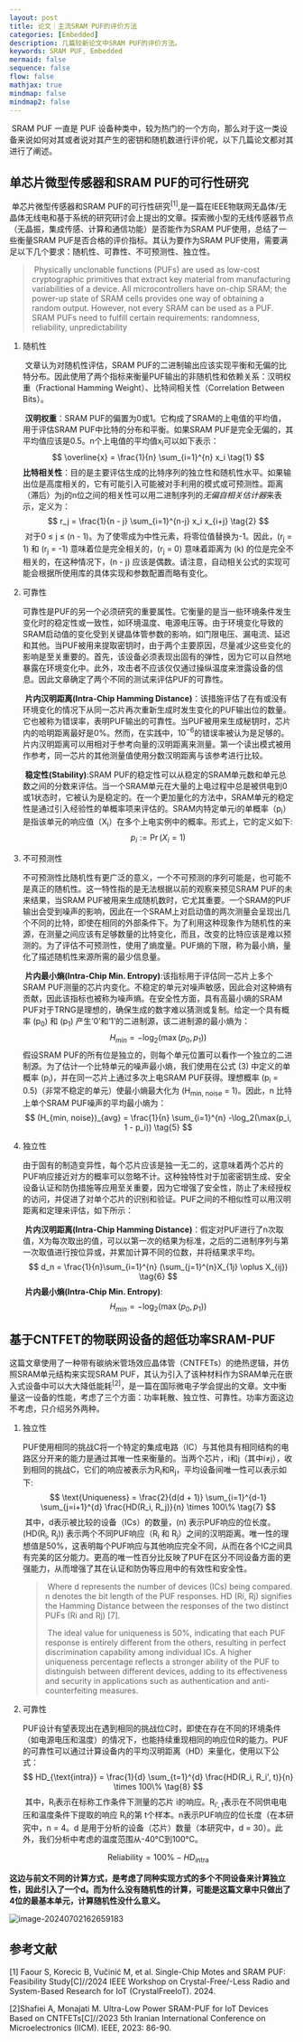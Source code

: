 ```yaml
---
layout: post
title: 论文｜主流SRAM PUF的评价方法
categories: [Embedded]
description: 几篇较新论文中SRAM PUF的评价方法。
keywords: SRAM PUF, Embedded
mermaid: false
sequence: false
flow: false
mathjax: true
mindmap: false
mindmap2: false
---
```


​	SRAM PUF 一直是 PUF 设备种类中，较为热门的一个方向，那么对于这一类设备来说如何对其或者说对其产生的密钥和随机数进行评价呢，以下几篇论文都对其进行了阐述。

## 单芯片微型传感器和SRAM PUF的可行性研究

​	单芯片微型传感器和SRAM PUF的可行性研究<sup>[1]</sup>,是一篇在IEEE物联网无晶体/无晶体无线电和基于系统的研究研讨会上提出的文章。探索微小型的无线传感器节点（无晶振，集成传感、计算和通信功能）是否能作为SRAM PUF使用，总结了一些衡量SRAM PUF是否合格的评价指标。其认为要作为SRAM PUF使用，需要满足以下几个要求：随机性、可靠性、不可预测性、独立性。

> ​	Physically unclonable functions (PUFs) are used as low-cost cryptographic primitives that extract key material from manufacturing variabilities of a device. All microcontrollers have on-chip SRAM; the power-up state of SRAM cells provides one way of obtaining a random output. However, not every SRAM can be used as a PUF. SRAM PUFs need to fulfill certain requirements: randomness, reliability, unpredictability

1. 随机性

   ​	文章认为对随机性评估，SRAM PUF的二进制输出应该实现平衡和无偏的比特分布。因此使用了两个指标来衡量PUF输出的非随机性和依赖关系：汉明权重（Fractional Hamming Weight）、比特间相关性（Correlation  Between  Bits）。

   ​	**汉明权重**：SRAM PUF的偏置为0或1。它构成了SRAM的上电值的平均值，用于评估SRAM PUF中比特的分布和平衡。如果SRAM PUF是完全无偏的，其平均值应该是0.5。n个上电值的平均值x<sub>i</sub>可以如下表示：
   $$
   \overline{x} = \frac{1}{n} \sum_{i=1}^{n} x_i \tag{1}
   $$
   ​	**比特相关性**：目的是主要评估生成的比特序列的独立性和随机性水平。如果输出位是高度相关的，它有可能引入可能被对手利用的模式或可预测性。距离（滞后）为j的n位之间的相关性可以用二进制序列的*无偏自相关估计器*来表示，定义为：
   $$
   r_j = \frac{1}{n - j} \sum_{i=1}^{n-j} x_i x_{i+j} \tag{2}
   $$
   ​	对于0 ≤ j ≤ (n - 1)。为了使零成为中性元素，将零位值替换为-1。因此，\(r<sub>j</sub> = 1\) 和 \(r<sub>j</sub> = -1\) 意味着位是完全相关的，\(r<sub>j</sub> = 0\) 意味着距离为 \(k\) 的位是完全不相关的，在这种情况下，\(n - j\) 应该是偶数。请注意，自动相关公式的实现可能会根据所使用库的具体实现和参数配置而略有变化。

2. 可靠性

   ​	可靠性是PUF的另一个必须研究的重要属性。它衡量的是当一些环境条件发生变化时的稳定性或一致性，如环境温度、电源电压等。由于环境变化导致的SRAM启动值的变化受到关键晶体管参数的影响，如门限电压、漏电流、延迟和其他。当PUF被用来提取密钥时，由于两个主要原因，尽量减少这些变化的影响是至关重要的。首先，该设备必须表现出固有的弹性，因为它可以自然地暴露在环境变化中。此外，攻击者不应该仅仅通过操纵温度来泄露设备的信息。因此文章确定了两个不同的测试来评估PUF的可靠性。

   ​	**片内汉明距离(Intra-Chip Hamming Distance)**：该措施评估了在有或没有环境变化的情况下从同一芯片再次重新生成时发生变化的PUF输出位的数量。它也被称为错误率，表明PUF输出的可靠性。当PUF被用来生成秘钥时，芯片内的哈明距离最好是0%。然而，在实践中，10<sup>−6</sup>的错误率被认为是足够的。片内汉明距离可以用相对于参考向量的汉明距离来测量。第一个读出模式被用作参考，同一芯片的其他测量值使用分数汉明距离与该参考进行比较。

   ​	**稳定性(Stability)**:SRAM PUF的稳定性可以从稳定的SRAM单元数和单元总数之间的分数来评估。当一个SRAM单元在大量的上电过程中总是被供电到0或1状态时，它被认为是稳定的。在一个更加量化的方法中，SRAM单元的稳定性是通过引入经验性的单概率项来评估的。SRAM内特定单元i的单概率（p<sub>i</sub>）是指该单元的响应值（X<sub>i</sub>）在多个上电实例中的概率。形式上，它的定义如下:
   $$
   p_i := \Pr(X_i = 1) \tag{3}
   $$

3. 不可预测性

   ​	不可预测性比随机性有更广泛的意义，一个不可预测的序列可能是，也可能不是真正的随机性。这一特性指的是无法根据以前的观察来预见SRAM PUF的未来结果，当SRAM PUF被用来生成随机数时，它尤其重要。一个SRAM的PUF输出会受到噪声的影响，因此在一个SRAM上对启动值的两次测量会呈现出几个不同的比特，即使在相同的外部条件下。为了利用这种现象作为随机性的来源，在测量之间应该有足够数量的比特变化，而且，改变的比特应该是难以预测的。为了评估不可预测性，使用了熵度量。PUF熵的下限，称为最小熵，量化了描述随机性来源所需的最少信息量。

   ​	**片内最小熵(Intra-Chip Min. Entropy)**:该指标用于评估同一芯片上多个SRAM PUF测量的芯片内变化。不稳定的单元对噪声敏感，因此会对这种熵有贡献，因此该指标也被称为噪声熵。在安全性方面，具有高最小熵的SRAM PUF对于TRNG是理想的，确保生成的数字难以猜测或复制。给定一个具有概率 \(p<sub>0</sub>\) 和 \(p<sub>1</sub>\) 产生‘0’和‘1’的二进制源，该二进制源的最小熵为：
   $$
   H_{min} = -\log_2(\max(p_0, p_1)) \tag{4}
   $$
   ​	假设SRAM PUF的所有位是独立的，则每个单元位置可以看作一个独立的二进制源。为了估计一个比特单元的噪声最小熵，我们使用在公式 (3) 中定义的单概率 \(p<sub>i</sub>\)，并在同一芯片上通过多次上电SRAM PUF获得。理想概率 \(p<sub>i</sub> = 0.5\)（非常不稳定的单元）使最小熵最大化为 \(H<sub>min, noise</sub> = 1\)。因此，n 比特上单个SRAM PUF噪声的平均最小熵为：
   $$
   (H_{min, noise})_{avg} = \frac{1}{n} \sum_{i=1}^{n} -\log_2(\max(p_i, 1 - p_i)) \tag{5}
   $$

4. 独立性

   ​	由于固有的制造变异性，每个芯片应该是独一无二的，这意味着两个芯片的PUF响应接近对方的概率可以忽略不计。这种独特性对于加密密钥生成、安全设备认证和防伪措施等应用至关重要，因为它增强了安全性，防止了未经授权的访问，并促进了对单个芯片的识别和验证。PUF之间的不相似性可以用汉明距离和定理来评估，如下所示：

   ​	**片内汉明距离(Intra-Chip Hamming Distance)**：假定对PUF进行了n次取值，X为每次取出的值，可以以第一次的结果为标准，之后的二进制序列与第一次取值进行按位异或，并累加计算不同的位数，并将结果求平均。
   $$
   d_n = \frac{1}{n}\sum_{i=1}^{n} (\sum_{j=1}^{n}X_{1j} \oplus X_{ij}) \tag{6}
   $$
   ​	**片内最小熵(Intra-Chip Min. Entropy)**:
   $$
   H_{min} = -\log_2(\max(p_0, p_1)) \tag{4}
   $$

## 基于CNTFET的物联网设备的超低功率SRAM-PUF

​	这篇文章使用了一种带有碳纳米管场效应晶体管（CNTFETs）的绝热逻辑，并仿照SRAM单元结构来实现SRAM PUF，其认为引入了该种材料作为SRAM单元在嵌入式设备中可以大大降低能耗<sup>[2]</sup>，是一篇在国际微电子学会提出的文章。文中衡量这一设备的性能，考虑了三个方面：功率耗散、独立性、可靠性。功率方面这边不考虑，只介绍另外两种。

1. 独立性

   ​	PUF使用相同的挑战C将一个特定的集成电路（IC）与其他具有相同结构的电路区分开来的能力是通过其唯一性来衡量的。当两个芯片，i和j（其中i≠j），收到相同的挑战C，它们的响应被表示为R<sub>i</sub>和R<sub>j</sub>，平均设备间唯一性可以表示如下:
   $$
   \text{Uniqueness} = \frac{2}{d(d + 1)} \sum_{i=1}^{d-1} \sum_{j=i+1}^{d} \frac{HD(R_i, R_j)}{n} \times 100\% \tag{7}
   $$
   ​	其中，d表示被比较的设备（ICs）的数量，\(n\) 表示PUF响应的位长度。\(HD(R<sub>i</sub>, R<sub>j</sub>)\) 表示两个不同PUF响应（R<sub>i</sub> 和 R<sub>j</sub>）之间的汉明距离。唯一性的理想值是50%，这表明每个PUF响应与其他响应完全不同，从而在各个IC之间具有完美的区分能力。更高的唯一性百分比反映了PUF在区分不同设备方面的更强能力，从而增强了其在认证和防伪等应用中的有效性和安全性。

   > ​	Where d represents the number of devices (ICs) being compared. n denotes the bit length of the PUF responses. HD (Ri, Rj) signifies the Hamming Distance between the responses of the two distinct PUFs (Ri and Rj) [7]. 
   >
   > ​	The ideal value for uniqueness is 50%, indicating that each PUF response is entirely different from the others, resulting in perfect discrimination capability among individual ICs. A higher uniqueness percentage reflects a stronger ability of the PUF to distinguish between different devices, adding to its effectiveness and security in applications such as authentication and anti-counterfeiting measures.

2. 可靠性

   ​	PUF设计有望表现出在遇到相同的挑战位C时，即使在存在不同的环境条件（如电源电压和温度）的情况下，也能持续重现相同的响应位R的能力。PUF的可靠性可以通过计算设备内的平均汉明距离（HD）来量化，使用以下公式：
   $$
   HD_{\text{intra}} = \frac{1}{d} \sum_{t=1}^{d} \frac{HD(R_i, R_i', t)}{n} \times 100\% \tag{8}
   $$
   ​	其中，R<sub>i</sub>表示在标称工作条件下测量的芯片 i的响应。R<sub>i', t</sub>表示在不同供电电压和温度条件下提取的响应 R<sub>i</sub>的第 t个样本。n表示PUF响应的位长度（在本研究中，n = 4。d 是用于分析的设备（芯片）数量（本研究中，d = 30）。此外，我们分析中考虑的温度范围从-40°C到100°C。

   $$
   \text{Reliability} = 100\% - HD_{\text{intra}} \tag{9}
   $$

​	**这边与前文不同的计算方式，是考虑了同种实现方式的多个不同设备来计算独立性，因此引入了一个d。而为什么没有随机性的计算，可能是这篇文章中只做出了4位的最基本单元，计算随机性没什么意义。**

![image-20240702162659183](/images/posts/2024-07-02-SRAM-PUF-Measurement.assets/image-20240702162659183.png)

## 参考文献

[1] Faour S, Korecic B, Vučinić M, et al. Single-Chip Motes and SRAM PUF: Feasibility Study[C]//2024 IEEE Workshop on Crystal-Free/-Less Radio and System-Based Research for IoT (CrystalFreeIoT). 2024.

[2]Shafiei A, Monajati M. Ultra-Low Power SRAM-PUF for IoT Devices Based on CNTFETs[C]//2023 5th Iranian International Conference on Microelectronics (IICM). IEEE, 2023: 86-90.

